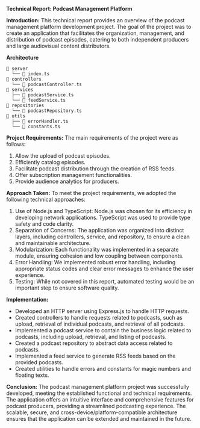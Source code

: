 **Technical Report: Podcast Management Platform**

**Introduction:**
This technical report provides an overview of the podcast management platform development project. The goal of the project was to create an application that facilitates the organization, management, and distribution of podcast episodes, catering to both independent producers and large audiovisual content distributors.

**Architecture**
```
📂 server
  └── 📄 index.ts
📂 controllers
  └── 📄 podcastController.ts
📂 services
  ├── 📄 podcastService.ts
  └── 📄 feedService.ts
📂 repositories
  └── 📄 podcastRepository.ts
📂 utils
  ├── 📄 errorHandler.ts
  └── 📄 constants.ts
```

**Project Requirements:**
The main requirements of the project were as follows:

1. Allow the upload of podcast episodes.
2. Efficiently catalog episodes.
3. Facilitate podcast distribution through the creation of RSS feeds.
4. Offer subscription management functionalities.
5. Provide audience analytics for producers.

**Approach Taken:**
To meet the project requirements, we adopted the following technical approaches:

1. Use of Node.js and TypeScript: Node.js was chosen for its efficiency in developing network applications. TypeScript was used to provide type safety and code clarity.
2. Separation of Concerns: The application was organized into distinct layers, including controllers, service, and repository, to ensure a clean and maintainable architecture.
3. Modularization: Each functionality was implemented in a separate module, ensuring cohesion and low coupling between components.
4. Error Handling: We implemented robust error handling, including appropriate status codes and clear error messages to enhance the user experience.
5. Testing: While not covered in this report, automated testing would be an important step to ensure software quality.

**Implementation:**
- Developed an HTTP server using Express.js to handle HTTP requests.
- Created controllers to handle requests related to podcasts, such as upload, retrieval of individual podcasts, and retrieval of all podcasts.
- Implemented a podcast service to contain the business logic related to podcasts, including upload, retrieval, and listing of podcasts.
- Created a podcast repository to abstract data access related to podcasts.
- Implemented a feed service to generate RSS feeds based on the provided podcasts.
- Created utilities to handle errors and constants for magic numbers and floating texts.

**Conclusion:**
The podcast management platform project was successfully developed, meeting the established functional and technical requirements. The application offers an intuitive interface and comprehensive features for podcast producers, providing a streamlined podcasting experience. The scalable, secure, and cross-device/platform-compatible architecture ensures that the application can be extended and maintained in the future.
